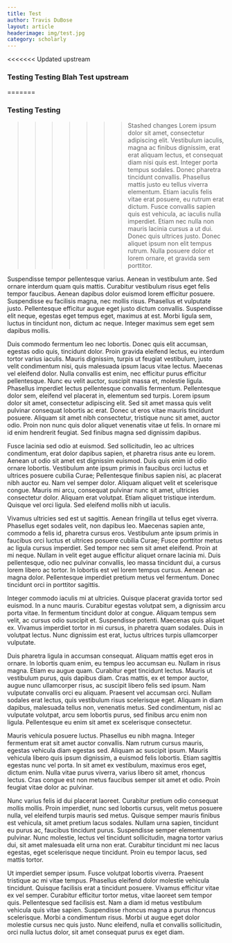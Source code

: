 ```yaml
---
title: Test
author: Travis DuBose
layout: article
headerimage: img/test.jpg
category: scholarly
---
```

<<<<<<< Updated upstream
### Testing Testing Blah Test upstream
=======
### Testing Testing
>>>>>>> Stashed changes
Lorem ipsum dolor sit amet, consectetur adipiscing elit. Vestibulum iaculis, magna ac finibus dignissim, erat erat aliquam lectus, et consequat diam nisi quis est. Integer porta tempus sodales. Donec pharetra tincidunt convallis. Phasellus mattis justo eu tellus viverra elementum. Etiam iaculis felis vitae erat posuere, eu rutrum erat dictum. Fusce convallis sapien quis est vehicula, ac iaculis nulla imperdiet. Etiam nec nulla non mauris lacinia cursus a ut dui. Donec quis ultrices justo. Donec aliquet ipsum non elit tempus rutrum. Nulla posuere dolor et lorem ornare, et gravida sem porttitor.

Suspendisse tempor pellentesque varius. Aenean in vestibulum ante. Sed ornare interdum quam quis mattis. Curabitur vestibulum risus eget felis tempor faucibus. Aenean dapibus dolor euismod lorem efficitur posuere. Suspendisse eu facilisis magna, nec mollis risus. Phasellus et vulputate justo. Pellentesque efficitur augue eget justo dictum convallis. Suspendisse elit neque, egestas eget tempus eget, maximus at est. Morbi ligula sem, luctus in tincidunt non, dictum ac neque. Integer maximus sem eget sem dapibus mollis.

Duis commodo fermentum leo nec lobortis. Donec quis elit accumsan, egestas odio quis, tincidunt dolor. Proin gravida eleifend lectus, eu interdum tortor varius iaculis. Mauris dignissim, turpis ut feugiat vestibulum, justo velit condimentum nisi, quis malesuada ipsum lacus vitae lectus. Maecenas vel eleifend dolor. Nulla convallis est enim, nec efficitur purus efficitur pellentesque. Nunc eu velit auctor, suscipit massa et, molestie ligula. Phasellus imperdiet lectus pellentesque convallis fermentum. Pellentesque dolor sem, eleifend vel placerat in, elementum sed turpis. Lorem ipsum dolor sit amet, consectetur adipiscing elit. Sed sit amet massa quis velit pulvinar consequat lobortis ac erat. Donec ut eros vitae mauris tincidunt posuere. Aliquam sit amet nibh consectetur, tristique nunc sit amet, auctor odio. Proin non nunc quis dolor aliquet venenatis vitae ut felis. In ornare mi id enim hendrerit feugiat. Sed finibus magna sed dignissim dapibus.

Fusce lacinia sed odio at euismod. Sed sollicitudin, leo ac ultrices condimentum, erat dolor dapibus sapien, et pharetra risus ante eu lorem. Aenean ut odio sit amet est dignissim euismod. Duis quis enim id odio ornare lobortis. Vestibulum ante ipsum primis in faucibus orci luctus et ultrices posuere cubilia Curae; Pellentesque finibus sapien nisi, ac placerat nibh auctor eu. Nam vel semper dolor. Aliquam aliquet velit et scelerisque congue. Mauris mi arcu, consequat pulvinar nunc sit amet, ultricies consectetur dolor. Aliquam erat volutpat. Etiam aliquet tristique interdum. Quisque vel orci ligula. Sed eleifend mollis nibh ut iaculis.

Vivamus ultricies sed est ut sagittis. Aenean fringilla ut tellus eget viverra. Phasellus eget sodales velit, non dapibus leo. Maecenas sapien ante, commodo a felis id, pharetra cursus eros. Vestibulum ante ipsum primis in faucibus orci luctus et ultrices posuere cubilia Curae; Fusce porttitor metus ac ligula cursus imperdiet. Sed tempor nec sem sit amet eleifend. Proin at mi neque. Nullam in velit eget augue efficitur aliquet ornare lacinia mi. Duis pellentesque, odio nec pulvinar convallis, leo massa tincidunt dui, a cursus lorem libero ac tortor. In lobortis est vel lorem tempus cursus. Aenean ac magna dolor. Pellentesque imperdiet pretium metus vel fermentum. Donec tincidunt orci in porttitor sagittis.

Integer commodo iaculis mi at ultricies. Quisque placerat gravida tortor sed euismod. In a nunc mauris. Curabitur egestas volutpat sem, a dignissim arcu porta vitae. In fermentum tincidunt dolor at congue. Aliquam tempus sem velit, ac cursus odio suscipit et. Suspendisse potenti. Maecenas quis aliquet ex. Vivamus imperdiet tortor in mi cursus, in pharetra quam sodales. Duis in volutpat lectus. Nunc dignissim est erat, luctus ultrices turpis ullamcorper vulputate.

Duis pharetra ligula in accumsan consequat. Aliquam mattis eget eros in ornare. In lobortis quam enim, eu tempus leo accumsan eu. Nullam in risus magna. Etiam eu augue quam. Curabitur eget tincidunt lectus. Mauris ut vestibulum purus, quis dapibus diam. Cras mattis, ex et tempor auctor, augue nunc ullamcorper risus, ac suscipit libero felis sed ipsum. Nam vulputate convallis orci eu aliquam. Praesent vel accumsan orci. Nullam sodales erat lectus, quis vestibulum risus scelerisque eget. Aliquam in diam dapibus, malesuada tellus non, venenatis metus. Sed condimentum, nisl ac vulputate volutpat, arcu sem lobortis purus, sed finibus arcu enim non ligula. Pellentesque eu enim sit amet ex scelerisque consectetur.

Mauris vehicula posuere luctus. Phasellus eu nibh magna. Integer fermentum erat sit amet auctor convallis. Nam rutrum cursus mauris, egestas vehicula diam egestas sed. Aliquam ac suscipit ipsum. Mauris vehicula libero quis ipsum dignissim, a euismod felis lobortis. Etiam sagittis egestas nunc vel porta. In sit amet ex vestibulum, maximus eros eget, dictum enim. Nulla vitae purus viverra, varius libero sit amet, rhoncus lectus. Cras congue est non metus faucibus semper sit amet et odio. Proin feugiat vitae dolor ac pulvinar.

Nunc varius felis id dui placerat laoreet. Curabitur pretium odio consequat mollis mollis. Proin imperdiet, nunc sed lobortis cursus, velit metus posuere nulla, vel eleifend turpis mauris sed metus. Quisque semper mauris finibus est vehicula, sit amet pretium lacus sodales. Nullam urna sapien, tincidunt eu purus ac, faucibus tincidunt purus. Suspendisse semper elementum pulvinar. Nunc molestie, lectus vel tincidunt sollicitudin, magna tortor varius dui, sit amet malesuada elit urna non erat. Curabitur tincidunt mi nec lacus egestas, eget scelerisque neque tincidunt. Proin eu tempor lacus, sed mattis tortor.

Ut imperdiet semper ipsum. Fusce volutpat lobortis viverra. Praesent tristique ac mi vitae tempus. Phasellus eleifend dolor molestie vehicula tincidunt. Quisque facilisis erat a tincidunt posuere. Vivamus efficitur vitae ex vel semper. Curabitur efficitur tortor metus, vitae laoreet sem tempor quis. Pellentesque sed facilisis est. Nam a diam id metus vestibulum vehicula quis vitae sapien. Suspendisse rhoncus magna a purus rhoncus scelerisque. Morbi a condimentum risus. Morbi ut augue eget dolor molestie cursus nec quis justo. Nunc eleifend, nulla et convallis sollicitudin, orci nulla luctus dolor, sit amet consequat purus ex eget diam.
